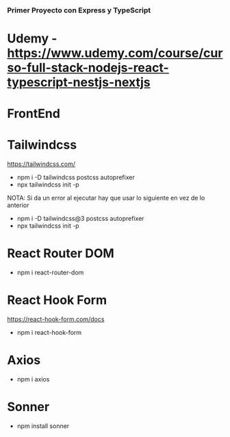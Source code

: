 ### Primer Proyecto con Express y TypeScript
#
# Udemy - https://www.udemy.com/course/curso-full-stack-nodejs-react-typescript-nestjs-nextjs

# FrontEnd

# Tailwindcss
https://tailwindcss.com/

- npm i -D tailwindcss postcss autoprefixer
- npx tailwindcss init -p

NOTA: Si da un error al ejecutar hay que usar lo siguiente en vez de lo anterior
- npm i -D tailwindcss@3 postcss autoprefixer
- npx tailwindcss init -p

# React Router DOM
- npm i react-router-dom

#  React Hook Form
https://react-hook-form.com/docs

- npm i react-hook-form

# Axios
- npm i axios

# Sonner
- npm install sonner